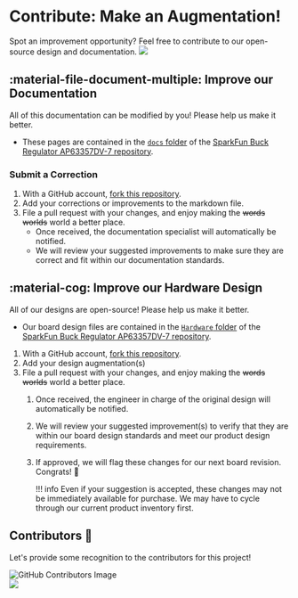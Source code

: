 # Contribute: Make an Augmentation!
Spot an improvement opportunity? Feel free to contribute to our open-source design and documentation. <a href="https://github.com/sparkfun/SparkFun_Buck_Regulator_AP63357DV-7/pulls" alt="Pull Requests"><img src="https://img.shields.io/github/issues-pr/sparkfun/SparkFun_Buck_Regulator_AP63357DV-7.svg" /></a>


## :material-file-document-multiple:&nbsp;Improve our Documentation
All of this documentation can be modified by you! Please help us make it better.

* These pages are contained in the [`docs` folder](https://github.com/sparkfun/SparkFun_Buck_Regulator_AP63357DV-7/tree/main/docs) of the [SparkFun Buck Regulator AP63357DV-7 repository](https://github.com/sparkfun/SparkFun_Buck_Regulator_AP63357DV-7).

### Submit a Correction

1. With a GitHub account, [fork this repository](https://github.com/sparkfun/SparkFun_Buck_Regulator_AP63357DV-7/fork).
2. Add your corrections or improvements to the markdown file.
3. File a pull request with your changes, and enjoy making the ~~words~~ ~~worlds~~ world a better place.
	* Once received, the documentation specialist will automatically be notified.
	* We will review your suggested improvements to make sure they are correct and fit within our documentation standards.

## :material-cog:&nbsp;Improve our Hardware Design
All of our designs are open-source! Please help us make it better.

* Our board design files are contained in the [`Hardware` folder](https://github.com/sparkfun/SparkFun_Buck_Regulator_AP63357DV-7/tree/main/Hardware) of the [SparkFun Buck Regulator AP63357DV-7 repository](https://github.com/sparkfun/SparkFun_Buck_Regulator_AP63357DV-7).

1. With a GitHub account, [fork this repository](https://github.com/sparkfun/SparkFun_Buck_Regulator_AP63357DV-7/fork).
2. Add your design augmentation(s)
3. File a pull request with your changes, and enjoy making the ~~words~~ ~~worlds~~ world a better place.
	1. Once received, the engineer in charge of the original design will automatically be notified.
	2. We will review your suggested improvement(s) to verify that they are within our board design standards and meet our product design requirements.
	3. If approved, we will flag these changes for our next board revision. Congrats! 🍻

		!!! info
			Even if your suggestion is accepted, these changes may not be immediately available for purchase. We may have to cycle through our current product inventory first.


## Contributors&nbsp;:clap:
Let's provide some recognition to the contributors for this project!

![GitHub Contributors Image](https://contrib.rocks/image?repo=sparkfun/SparkFun_Buck_Regulator_AP63357DV-7)
<br>
<a href="https://github.com/sparkfun/SparkFun_Buck_Regulator_AP63357DV-7/pulls" alt="Pull Requests"><img src="https://img.shields.io/github/contributors/sparkfun/SparkFun_Buck_Regulator_AP63357DV-7.svg" /></a>
